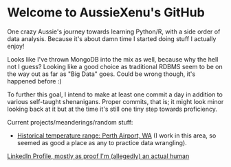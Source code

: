 # Welcome to AussieXenu's GitHub
One crazy Aussie's journey towards learning Python/R, with a side order of data analysis. Because it's about damn time I started doing stuff I actually enjoy!

Looks like I've thrown MongoDB into the mix as well, because why the hell not I guess? Looking like a good choice as traditional RDBMS seem to be on the way out as far as "Big Data" goes. Could be wrong though, it's happened before :)

To further this goal, I intend to make at least one commit a day in addition to various self-taught shenanigans. Proper commits, that is; it might look minor looking back at it but at the time it's still one tiny step towards proficiency.

Current projects/meanderings/random stuff:
- [Historical temperature range: Perth Airport, WA](../../../temp-perthairport) (I work in this area, so seemed as good a place as any to practice data wrangling).

[LinkedIn Profile, mostly as proof I'm (allegedly) an actual human](http://www.linkedin.com/in/damian-arntzen-320565122)
